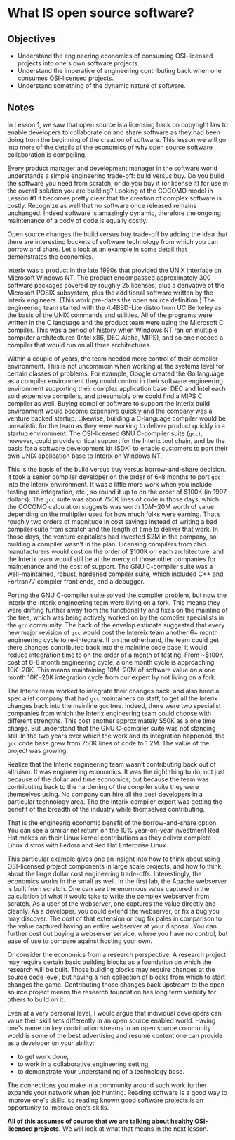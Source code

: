 # What IS open source software?

## Objectives
* Understand the engineering economics of consuming OSI-licensed projects into one's own software projects.
* Understand the imperative of engineering contributing back when one consumes OSI-licensed projects. 
* Understand something of the dynamic nature of software. 

## Notes

In Lesson 1, we saw that open source is a licensing hack on copyright law to enable developers to collaborate on and share software as they had been doing from the beginning of the creation of software. 
This lesson we will go into more of the details of the economics of why open source software collaboration is compelling. 

Every product manager and development manager in the software world understands a simple engineering trade-off: build versus buy. 
Do you build the software you need from scratch, or do you buy it (or license it) for use in the overall solution you are building? 
Looking at the COCOMO model in Lesson #1 it becomes pretty clear that the creation of complex software is costly. 
Recognize as well that no software once released remains unchanged. 
Indeed software is amazingly dynamic, therefore the ongoing maintenance of a body of code is equally costly. 

Open source changes the build versus buy trade-off by adding the idea that there are interesting buckets of software technology from which you can borrow and share. 
Let's look at an example in some detail that demonstrates the economics. 

Interix was a product in the late 1990s that provided the UNIX interface on Microsoft Windows NT. 
The product encompassed approximately 300 software packages covered by roughly 25 licenses, plus a derivative of the Microsoft POSIX subsystem, 
plus the additional software written by the Interix engineers. 
(This work pre-dates the open source definition.) 
The engineering team started with the 4.4BSD-Lite distro from UC Berkeley as the basis of the UNIX commands and utilities. 
All of the programs were written in the C language and the product team were using the Microsoft C compiler.
This was a period of history when Windows NT ran on multiple computer architectures (Intel x86, DEC Alpha, MIPS), 
and so one needed a compiler that would run on all three architectures. 

Within a couple of years, the team needed more control of their compiler environment. 
This is not uncommom when working at the systems level for certain classes of problems. 
For example, 
Google created the Go language as a compiler environment they could control in their software engineering environment supporting their complex application base.
DEC and Intel each sold expensive compilers, and presumably one could find a MIPS C compiler as well. 
Buying compiler software to support the Interix build environment would become expensive quickly and the company was a venture backed startup. 
Likewise, building a C-language compiler would be unrealistic for the team as they were working to deliver product quickly in a startup environment. 
The OSI-licensed GNU C-compiler suite (`gcc`), however, could provide critical support for the Interix tool chain, 
and be the basis for a software development kit (SDK) to enable customers to port their own UNIX application base to Interix on Windows NT.

This is the basis of the build versus buy versus borrow-and-share decision. 
It took a senior compiler developer on the order of 6–8 months to port `gcc` into the Interix environment. 
It was a little more work when you include testing and integration, etc., so round it up to on the order of $100K (in 1997 dollars). 
The `gcc` suite was about 750K lines of code in those days, 
which the COCOMO calculation suggests was worth $10M-$20M worth of value depending on the multiplier used for how much folks were earning. 
That’s roughly two orders of magnitude in cost savings instead of writing a bad compiler suite from scratch and the length of time to deliver that work. 
In those days, the venture capitalists had invested $2M in the company, so building a compiler wasn't in the plan. 
Licensing compilers from chip manufacturers would cost on the order of $100K on each architecture, 
and the Interix team would still be at the mercy of those other companies for maintenance and the cost of support. 
The GNU C-compiler suite was a well-maintained, robust, hardened compiler suite, which included C++ and Fortran77 compiler front ends, and a debugger. 

Porting the GNU C-compiler suite solved the compiler problem, but now the Interix the Interix engineering team were living on a fork. 
This means they were drifting further away from the functionality and fixes on the mainline of the tree, 
which was being actively worked on by the compiler specialists in the `gcc` community.
The back of the envelop estimate suggested that every new major revision of `gcc` would cost the Intereix team another 6+ month engineering cycle to re-integrate. 
If on the otherhand, the team could get there changes contributed back into the mainline code base, 
it would reduce integration time to on the order of a month of testing. 
From ~$100K cost of 6-8 month engineering cycle, a one month cycle is approaching $10K-$20K. 
This means maintaining $10M-$20M of software value on a one month $10K-$20K integration cycle from our expert by not living on a fork. 

The Interix team worked to integrate their changes back, and also hired a specialist company that had `gcc` maintainers on staff, 
to get all the Interix changes back into the mainline `gcc` tree. 
Indeed, there were two specialist companies from which the Interix engineering team could choose with different strengths. 
This cost another approximately $50K as a one time charge. 
But understand that the GNU C-compiler suite was not standing still. 
In the two years over which the work and its integration happened, the `gcc` code base grew from 750K lines of code to 1.2M. 
The value of the project was growing. 

Realize that the Interix engineering team wasn’t contributing back out of altruism. It was engineering economics. 
It was the right thing to do, not just because of the dollar and time economics, 
but because the team was contributing back to the hardening of the compiler suite they were themselves using. 
No company can hire all the best developers in a particular technology area.
The the Interix compiler expert was getting the benefit of the breadth of the industry while themselves contributing. 

That is the engineerig economic benefit of the borrow-and-share option. 
You can see a similar net return on the 10% year-on-year investment Red Hat makes on their Linux kernel contributions as they deliver complete Linux distros with Fedora and Red Hat Enterprise Linux. 

This particular example gives one an insight into how to think about using OSI-licensed project components in large scale projects, 
and how to think about the large dollar cost engineering trade-offs. 
Interestingly, the economics works in the small as well. 
In the first lab, the Apache webserver is built from scratch. 
One can see the enormous value captured in the calculation of what it would take to write the complex webserver from scratch. 
As a user of the webserver, one captures the value directly and cleanly. 
As a developer, you could extend the webserver, or fix a bug you may discover. 
The cost of that extension or bug fix pales in comparison to the value captured having an entire webserver at your disposal.
You can further cost out buying a webserver service, where you have no control, but ease of use to compare against hosting your own. 

Or consider the economics from a research perspective. 
A research project may require certain basic building blocks as a foundation on which the research will be built. 
Those building blocks may require changes at the source code level, but having a rich collection of blocks from which to start changes the game. 
Contributing those changes back upstream to the open source project means the research foundation has long term viability for others to build on it. 

Even at a very personal level, I would argue that individual developers can value their skill sets differently in an open source enabled world. 
Having one's name on key contribution streams in an open source community world is some of the best advertising 
and resumé content one can provide as a developer on your ability:
* to get work done, 
* to work in a collaborative engineering setting, 
* to demonstrate your understanding of a technology base. 

The connections you make in a community around such work further expands your network when job hunting. 
Reading software is a good way to improve one's skills, so reading known good software projects is an opportunity to improve one's skills. 

**All of this assumes of course that we are talking about healthy OSI-licensed projects.** We will look at what that means in the next lesson. 
